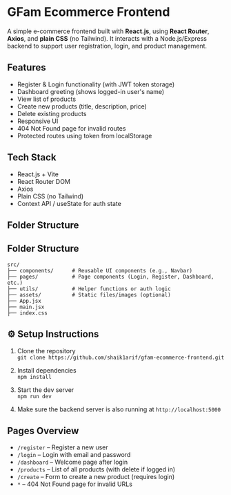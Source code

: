 # GFam Ecommerce Frontend

A simple e-commerce frontend built with **React.js**, using **React Router**, **Axios**, and **plain CSS** (no Tailwind). It interacts with a Node.js/Express backend to support user registration, login, and product management.

## Features

- Register & Login functionality (with JWT token storage)
- Dashboard greeting (shows logged-in user's name)
- View list of products
- Create new products (title, description, price)
- Delete existing products
- Responsive UI
- 404 Not Found page for invalid routes
- Protected routes using token from localStorage

## Tech Stack

- React.js + Vite
- React Router DOM
- Axios
- Plain CSS (no Tailwind)
- Context API / useState for auth state

## Folder Structure

## Folder Structure

```
src/
├── components/      # Reusable UI components (e.g., Navbar)
├── pages/           # Page components (Login, Register, Dashboard, etc.)
├── utils/           # Helper functions or auth logic
├── assets/          # Static files/images (optional)
├── App.jsx
├── main.jsx
├── index.css
```

## ⚙️ Setup Instructions

1. Clone the repository  
   `git clone https://github.com/shaik1arif/gfam-ecommerce-frontend.git`

2. Install dependencies  
   `npm install`

3. Start the dev server  
   `npm run dev`

4. Make sure the backend server is also running at `http://localhost:5000`

## Pages Overview

- `/register` – Register a new user
- `/login` – Login with email and password
- `/dashboard` – Welcome page after login
- `/products` – List of all products (with delete if logged in)
- `/create` – Form to create a new product (requires login)
- `*` – 404 Not Found page for invalid URLs


